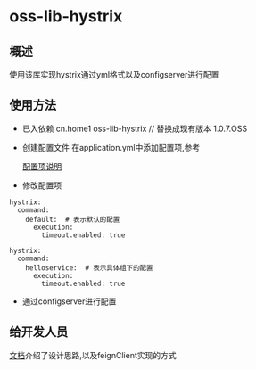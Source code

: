 
# oss-lib-hystrix

## 概述
使用该库实现hystrix通过yml格式以及configserver进行配置

## 使用方法
+ 已入依赖
        <dependency>
            <groupId>cn.home1</groupId>
            <artifactId>oss-lib-hystrix</artifactId>
            // 替换成现有版本 <version>1.0.7.OSS</version>
        </dependency>

+ 创建配置文件
在application.yml中添加配置项,参考
   
    [配置项说明](src/main/site/markdown/CONFIG.md)

+ 修改配置项
```
hystrix:
  command:
    default:  # 表示默认的配置
      execution:
        timeout.enabled: true
```


```
hystrix:
  command:
    helloservice:  # 表示具体组下的配置
      execution:
        timeout.enabled: true
```

+ 通过configserver进行配置


## 给开发人员
[文档](src/main/site/markdown/MANUAL_FOR_DEV.md)介绍了设计思路,以及feignClient实现的方式
